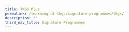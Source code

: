 ```yaml
---
title: TKGS Plus
permalink: /learning-at-tkgs/signature-programmes/tkgs/
description: ""
third_nav_title: Signature Programmes
---
```

